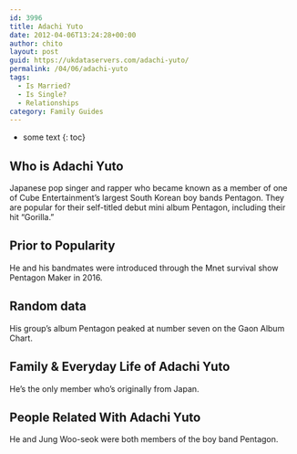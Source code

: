 ```yaml
---
id: 3996
title: Adachi Yuto
date: 2012-04-06T13:24:28+00:00
author: chito
layout: post
guid: https://ukdataservers.com/adachi-yuto/
permalink: /04/06/adachi-yuto
tags:
  - Is Married?
  - Is Single?
  - Relationships
category: Family Guides
---
```


* some text
{: toc}
          
          
## Who is  Adachi Yuto
                  
                  
                  
Japanese pop singer and rapper who became known as a member of one of Cube Entertainment&#8217;s largest South Korean boy bands Pentagon. They are popular for their self-titled debut mini album Pentagon, including their hit &#8220;Gorilla.&#8221;
                  
                
                
                
## Prior to Popularity 
                  
                  
                  
He and his bandmates were introduced through the Mnet survival show Pentagon Maker in 2016.
                  
                
                
                
## Random data 
                  
                  
                  
His group&#8217;s album Pentagon peaked at number seven on the Gaon Album Chart.
                  
                
                
                
## Family & Everyday Life of Adachi Yuto
                  
                  
                  
He&#8217;s the only member who&#8217;s originally from Japan.
                  
                
                
                
## People Related With  Adachi Yuto
                  
                  
                  
He and Jung Woo-seok were both members of the boy band Pentagon.
                  
                
              
            
          
          
          
    
    
  
